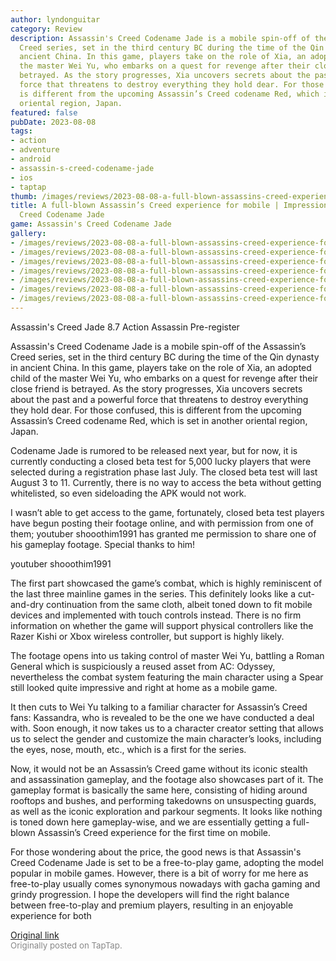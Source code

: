```yaml
---
author: lyndonguitar
category: Review
description: Assassin's Creed Codename Jade is a mobile spin-off of the Assassin’s
  Creed series, set in the third century BC during the time of the Qin dynasty in
  ancient China. In this game, players take on the role of Xia, an adopted child of
  the master Wei Yu, who embarks on a quest for revenge after their close friend is
  betrayed. As the story progresses, Xia uncovers secrets about the past and a powerful
  force that threatens to destroy everything they hold dear. For those confused, this
  is different from the upcoming Assassin’s Creed codename Red, which is set in another
  oriental region, Japan.
featured: false
pubDate: 2023-08-08
tags:
- action
- adventure
- android
- assassin-s-creed-codename-jade
- ios
- taptap
thumb: /images/reviews/2023-08-08-a-full-blown-assassins-creed-experience-for-mobile--impressions---assassins-creed-codenam-0.avif
title: A full-blown Assassin’s Creed experience for mobile | Impressions - Assassin's
  Creed Codename Jade
game: Assassin's Creed Codename Jade
gallery:
- /images/reviews/2023-08-08-a-full-blown-assassins-creed-experience-for-mobile--impressions---assassins-creed-codenam-0.avif
- /images/reviews/2023-08-08-a-full-blown-assassins-creed-experience-for-mobile--impressions---assassins-creed-codenam-1.avif
- /images/reviews/2023-08-08-a-full-blown-assassins-creed-experience-for-mobile--impressions---assassins-creed-codenam-2.avif
- /images/reviews/2023-08-08-a-full-blown-assassins-creed-experience-for-mobile--impressions---assassins-creed-codenam-3.avif
- /images/reviews/2023-08-08-a-full-blown-assassins-creed-experience-for-mobile--impressions---assassins-creed-codenam-4.avif
- /images/reviews/2023-08-08-a-full-blown-assassins-creed-experience-for-mobile--impressions---assassins-creed-codenam-5.avif
- /images/reviews/2023-08-08-a-full-blown-assassins-creed-experience-for-mobile--impressions---assassins-creed-codenam-6.avif
---
```

Assassin's Creed Jade
8.7
Action
Assassin
Pre-register

Assassin's Creed Codename Jade is a mobile spin-off of the Assassin’s Creed series, set in the third century BC during the time of the Qin dynasty in ancient China. In this game, players take on the role of Xia, an adopted child of the master Wei Yu, who embarks on a quest for revenge after their close friend is betrayed. As the story progresses, Xia uncovers secrets about the past and a powerful force that threatens to destroy everything they hold dear. For those confused, this is different from the upcoming Assassin’s Creed codename Red, which is set in another oriental region, Japan.

Codename Jade is rumored to be released next year, but for now, it is currently conducting a closed beta test for 5,000 lucky players that were selected during a registration phase last July. The closed beta test will last August 3 to 11. Currently, there is no way to access the beta without getting whitelisted, so even  sideloading the APK would not work.

I wasn’t able to get access to the game, fortunately, closed beta test players have begun posting their footage online, and with permission from one of them; youtuber shooothim1991 has granted me permission to share one of his gameplay footage. Special thanks to him!

youtuber shooothim1991

The first part showcased the game’s combat, which is highly reminiscent of the last three mainline games in the series. This definitely looks like a cut-and-dry continuation from the same cloth, albeit toned down to fit mobile devices and implemented with touch controls instead. There is no firm information on whether the game will support physical controllers like the Razer Kishi or Xbox wireless controller, but support is highly likely.

The footage opens into us taking control of master Wei Yu, battling a Roman General which is suspiciously a reused asset from AC: Odyssey, nevertheless the combat system featuring the main character using a Spear still looked quite impressive and right at home as a mobile game.

It then cuts to Wei Yu talking to a familiar character for Assassin’s Creed fans: Kassandra, who is revealed to be the one we have conducted a deal with. Soon enough, it now takes us to a character creator setting that allows us to select the gender and customize the main character’s looks, including the eyes, nose, mouth, etc., which is a first for the series.

Now, it would not be an Assassin’s Creed game without its iconic stealth and assassination gameplay, and the footage also showcases part of it. The gameplay format is basically the same here, consisting of hiding around rooftops and bushes, and performing takedowns on unsuspecting guards, as well as the iconic exploration and parkour segments. It looks like nothing is toned down here gameplay-wise, and we are essentially getting a full-blown Assassin’s Creed experience for the first time on mobile.

For those wondering about the price, the good news is that Assassin's Creed Codename Jade is set to be a free-to-play game, adopting the model popular in mobile games. However, there is a bit of worry for me here as free-to-play usually comes synonymous nowadays with gacha gaming and grindy progression. I hope the developers will find the right balance between free-to-play and premium players, resulting in an enjoyable experience for both

[Original link](https://m.taptap.io/post/6110637?share_id=f470992170aa&utm_medium=share&utm_source=discord)<br><span style="font-size: 0.95em; color: #888;">Originally posted on TapTap.</span>